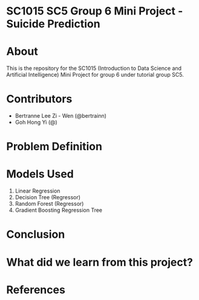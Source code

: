 # SC1015 SC5 Group 6 Mini Project - Suicide Prediction

# About 

This is the repository for the SC1015 (Introduction to Data Science and Artificial Intelligence) Mini Project for group 6 under tutorial group SC5. 

# Contributors
- Bertranne Lee Zi - Wen (@bertrainn)
- Goh Hong Yi (@)

# Problem Definition

# Models Used
1. Linear Regression
2. Decision Tree (Regressor)
3. Random Forest (Regressor)
4. Gradient Boosting Regression Tree

# Conclusion

# What did we learn from this project?

# References
